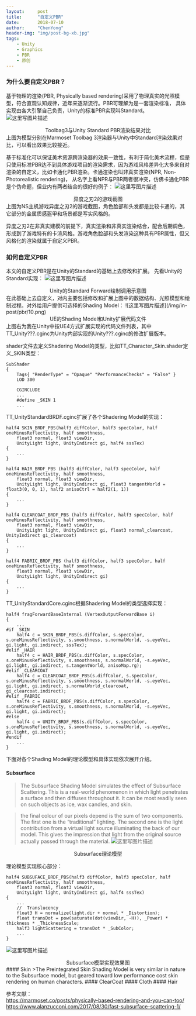 ```yaml
---
layout:     post
title:      "自定义PBR"
date:       2018-07-10
author:     "ChenYong"
header-img: "img/post-bg-xb.jpg"
tags:
    - Unity
    - Graphics
    - PBR
    - 原创
---
```


### 为什么要自定义PBR？

基于物理的渲染(PBR, Physically based rendering)采用了物理真实的光照模型，符合直观认知规律，近年来逐渐流行。PBR可理解为是一套渲染标准，
具体实现由各大引擎自己负责，Unity的标准PBR实现叫Standard。
![这里写图片描述](/img/in-post/pbr/8.jpg)
<center>Toolbag3与Unity Standard PBR渲染结果对比</center>
上图为模型分别在Marmoset Toolbag 3渲染器与Unity中Standard渲染效果对比，可以看出效果比较接近。

基于标准化可以保证美术资源跨渲染器的效果一致性，有利于简化美术流程，但是只使用标准PBR达不到具体游戏项目的渲染需求，因为游戏风格差异化大多来自对渲染的自定义，比如卡通化PBR渲染。卡通渲染也叫非真实渲染(NPR, Non-Photorealistic rendering)，
从名字上看NPR与PBR两者很冲突，仿佛卡通化PBR是个伪命题，但业内有两者结合的很好的例子：
![这里写图片描述](/img/in-post/pbr/9.jpg)
<center>异度之刃2的游戏截图</center>
上图为NS主机游戏异度之刃2的游戏截图，角色脸部和头发都是比较卡通的，其它部分的金属质感盔甲和场景都是写实风格的。

异度之刃2在非真实建模的前提下，真实渲染和非真实渲染结合，配合后期调色，形成到了游戏特有的卡渲风格。游戏角色脸部和头发渲染这种具有PBR属性，但又风格化的渲染就属于自定义PBR。

### 如何自定义PBR
本文的自定义PBR是在Unity的Standard的基础上去修改和扩展。
先看Unity的Standard实现：
![这里写图片描述](/img/in-post/pbr/uml.png)
<center>Unity的Standard Forward绘制调用示意图</center>
在此基础上去自定义，对内主要包括修改和扩展上图中的数据结构、光照模型和绘制过程。对外给用户提供可选择的Shading Model：
![这里写图片描述](/img/in-post/pbr/10.png)
<center>UE的Shading Model和Unity扩展代码文件</center>
上图右为我在Unity中按UE4方式扩展实现的代码文件列表，其中TT_Unity???.cginc为Unity内部实现的Unity???.cginc的修改扩展版本。

shader文件去定义Shadering Model的类型，比如TT_Character_Skin.shader定义_SKIN类型：
```
SubShader
{
	Tags{ "RenderType" = "Opaque" "PerformanceChecks" = "False" }
	LOD 300

	CGINCLUDE
	...
	#define _SKIN 1
	...
```

TT_UnityStandardBRDF.cginc扩展了各个Shadering Model的实现：
```
half4 SKIN_BRDF_PBS(half3 diffColor, half3 specColor, half oneMinusReflectivity, half smoothness,
    float3 normal, float3 viewDir,
    UnityLight light, UnityIndirect gi, half4 sssTex)
{
	...
}

half4 HAIR_BRDF_PBS (half3 diffColor, half3 specColor, half oneMinusReflectivity, half smoothness,
    float3 normal, float3 viewDir,
    UnityLight light, UnityIndirect gi, float3 tangentWorld = float3(0, 0, 1), half2 anisoCtrl = half2(1, 1))
{
	...
}

half4 CLEARCOAT_BRDF_PBS (half3 diffColor, half3 specColor, half oneMinusReflectivity, half smoothness,
    float3 normal, float3 viewDir,
    UnityLight light, UnityIndirect gi, float3 normal_clearcoat, UnityIndirect gi_clearcoat)
{
	...	
}

half4 FABRIC_BRDF_PBS (half3 diffColor, half3 specColor, half oneMinusReflectivity, half smoothness,
    float3 normal, float3 viewDir,
    UnityLight light, UnityIndirect gi)
{
	...
}
```

TT_UnityStandardCore.cginc根据Shadering Model的类型选择实现：
```
half4 fragForwardBaseInternal (VertexOutputForwardBase i)
{
	...
#if _SKIN
    half4 c = SKIN_BRDF_PBS(s.diffColor, s.specColor, s.oneMinusReflectivity, s.smoothness, s.normalWorld, -s.eyeVec, gi.light, gi.indirect, sssTex);
#elif _HAIR
    half4 c = HAIR_BRDF_PBS(s.diffColor, s.specColor, s.oneMinusReflectivity, s.smoothness, s.normalWorld, -s.eyeVec, gi.light, gi.indirect, s.tangentWorld, anisoMap.rg);
#elif _CLEARCOAT
    half4 c = CLEARCOAT_BRDF_PBS(s.diffColor, s.specColor, s.oneMinusReflectivity, s.smoothness, s.normalWorld, -s.eyeVec, gi.light, gi.indirect, s.normalWorld_clearcoat, gi_clearcoat.indirect);
#elif _FABRIC
    half4 c = FABRIC_BRDF_PBS(s.diffColor, s.specColor, s.oneMinusReflectivity, s.smoothness, s.normalWorld, -s.eyeVec, gi.light, gi.indirect);
#else
    half4 c = UNITY_BRDF_PBS(s.diffColor, s.specColor, s.oneMinusReflectivity, s.smoothness, s.normalWorld, -s.eyeVec, gi.light, gi.indirect);
#endif
	...
}
```

下面对各个Shading Model的理论模型和具体实现依次展开介绍。
#### Subsurface
>The Subsurface Shading Model simulates the effect of Subsurface Scattering. 
This is a real-world phenomenon in which light penetrates a surface and then diffuses throughout it. 
It can be most readily seen on such objects as ice, wax candles, and skin. 

>the final colour of our pixels depend is the sum of two components. The first one is the “traditional” lighting. 
The second one is the light contribution from a virtual light source illuminating the back of our model. 
This gives the impression that light from the original source actually passed through the material.
![这里写图片描述](/img/in-post/pbr/11.png)
<center>Subsurface理论模型</center>

理论模型实现核心部分：
```
half4 SUBSUFACE_BRDF_PBS(half3 diffColor, half3 specColor, half oneMinusReflectivity, half smoothness,
    float3 normal, float3 viewDir,
    UnityLight light, UnityIndirect gi, half4 sssTex)
{
    ...
    //	Translucency
    float3 H = normalize(light.dir + normal * _Distortion);
    float transDot = pow(saturate(dot(viewDir, -H)), _Power) * thickness * _ThicknessScale;
    half3 lightScattering = transDot * _SubColor;
    ...
}
```
![这里写图片描述](/img/in-post/pbr/12.jpg)
<center>Subsurface模型实现效果图</center>
#### Skin
>The Preintegrated Skin Shading Model is very similar in nature to the Subsurface model, but geared toward low performance cost skin rendering on human characters. 
#### ClearCoat
#### Cloth
#### Hair

参考文献：<br />
https://marmoset.co/posts/physically-based-rendering-and-you-can-too/
https://www.alanzucconi.com/2017/08/30/fast-subsurface-scattering-1/
